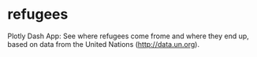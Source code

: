 # refugees
Plotly Dash App: See where refugees come frome and where they end up, based on data from the United Nations (http://data.un.org). 
